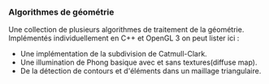 ### Algorithmes de géométrie

Une collection de plusieurs algorithmes de traitement de la géométrie.
Implémentés individuellement en C++ et OpenGL 3 on peut lister ici :

* Une implémentation de la subdivision de Catmull-Clark.
* Une illumination de Phong basique avec et sans textures(diffuse map).
* De la détection de contours et d'éléments dans un maillage triangulaire.
